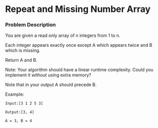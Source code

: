 # Repeat and Missing Number Array

### Problem Description

You are given a read only array of n integers from 1 to n.

Each integer appears exactly once except A which appears twice and B which is missing.

Return A and B.

Note: Your algorithm should have a linear runtime complexity. Could you implement it without using extra memory?

Note that in your output A should precede B.

Example:

    Input:[3 1 2 5 3] 

    Output:[3, 4] 

    A = 3, B = 4